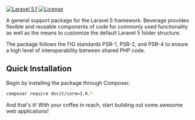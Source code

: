<!---
title: Overview
author: Robin Radic
-->

[![Laravel 5.1](https://img.shields.io/badge/Laravel-5.1-orange.svg?style=flat-square)](http://laravel.com)
[![License](http://img.shields.io/badge/license-MIT-brightgreen.svg?style=flat-square)](https://tldrlegal.com/license/mit-license)

A general support package for the Laravel 5 framework. Beverage provides flexible and reusable components of code for commonly used functionality as well as the means to customize the default Laravel 5 folder structure.

The package follows the FIG standards PSR-1, PSR-2, and PSR-4 to ensure a high level of interoperability between shared PHP code.

Quick Installation
------------------
Begin by installing the package through Composer.

```bash
composer require docit/core=1.0.*
```

And that's it! With your coffee in reach, start building out some awesome web applications!
